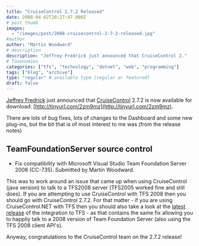 ```yaml
---
title: "CruiseControl 2.7.2 Released"
date: 2008-04-02T20:27:47.000Z
# post thumb
images:
  - "/images/post/2008-cruisecontrol-2-7-2-released.jpg"
#author
author: "Martin Woodward"
# description
description: "Jeffrey Fredrick just announced that CruiseControl 2."
# Taxonomies
categories: ["tfs", "technology", "dotnet", "web", "programming"]
tags: ["blog", "archive"]
type: "regular" # available type (regular or featured)
draft: false
---
```

[Jeffrey Fredrick](http://www.developertesting.com/archives/individual_weblogs-jeffrey_fredrick-index.html) just announced that [CruiseControl](http://cruisecontrol.sourceforge.net/) 2.7.2 is now available for download: [http://tinyurl.com/2zm9mz](http://tinyurl.com/2zm9mz).  

There are lots of bug fixes, lots of changes to the Dashboard and some new plug-ins, but the bit that is of most interest to me was (from the release notes)  

TeamFoundationServer source control
----------------------
* Fix compatibility with Microsoft Visual Studio Team Foundation Server 2008 (CC-735). Submitted by Martin Woodward.

This was to work around an issue that came up when using CruiseControl (java version) to talk to a TFS2008 server (TFS2005 worked fine and still does).  If you are attempting to use CruiseControl with TFS 2008 then you should go with CruiseControl 2.7.2.  For that matter - if you are using CruiseControl.NET with TFS then you should also take a look at the [latest release](http://www.codeplex.com/TFSCCNetPlugin/Release/ProjectReleases.aspx?ReleaseId=1816) of the integration to TFS - as that contains the same fix allowing you to happily talk to a 2008 version of Team Foundation Server (also using the TFS 2008 client API's).

Anyway, congratulations to the CruiseControl team on the 2.7.2 release!